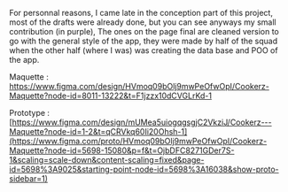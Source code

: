 For personnal reasons, I came late in the conception part of this project, most of the drafts were already done, but you can see anyways my small contribution (in purple), The ones on the page final are cleaned version to go with the general style of the app, they were made by half of the squad when the other half (where I was) was creating the data base and POO of the app.

Maquette : https://www.figma.com/design/HVmoq09bOlj9mwPeOfwOpI/Cookerz-Maquette?node-id=8011-13222&t=F1jzzx10dCVGLrKd-1

Prototype : [https://www.figma.com/design/mUMea5uiogqgsgjC2VkziJ/Cookerz---Maquette?node-id=1-2&t=qCRVkq60Ii20Ohsh-1](https://www.figma.com/proto/HVmoq09bOlj9mwPeOfwOpI/Cookerz-Maquette?node-id=5698-15080&p=f&t=OjbDFC8271GDer7S-1&scaling=scale-down&content-scaling=fixed&page-id=5698%3A9025&starting-point-node-id=5698%3A16038&show-proto-sidebar=1)
